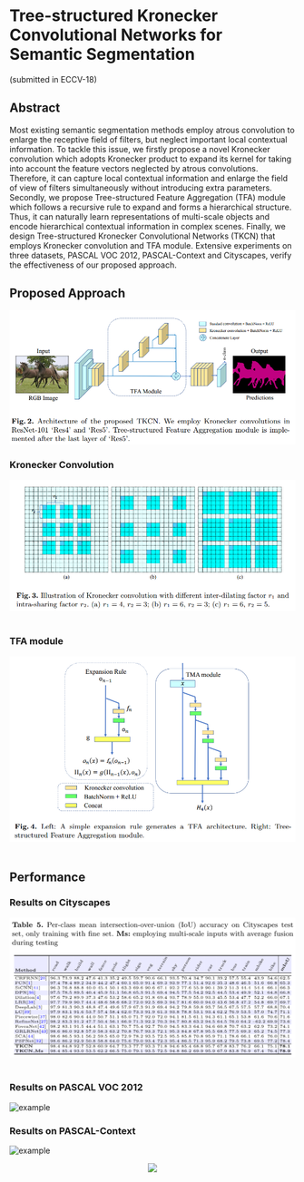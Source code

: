 # Tree-structured Kronecker Convolutional Networks for Semantic Segmentation
(submitted in ECCV-18)

## Abstract
Most existing semantic segmentation methods employ atrous convolution to enlarge the receptive field of filters, but neglect important
local contextual information. To tackle this issue, we firstly propose a novel Kronecker convolution which adopts Kronecker product to expand its kernel for taking into account the feature vectors neglected by atrous convolutions. Therefore, it can capture local contextual information and enlarge the field of view of filters simultaneously without introducing extra parameters. Secondly, we propose Tree-structured Feature Aggregation (TFA) module which follows a recursive rule to expand and forms a hierarchical structure. Thus, it can naturally learn representations of multi-scale objects and encode hierarchical contextual information in complex scenes. Finally, we design Tree-structured Kronecker Convolutional Networks (TKCN) that employs Kronecker convolution and TFA module. Extensive experiments on three datasets, PASCAL VOC 2012, PASCAL-Context and Cityscapes, verify the effectiveness of our proposed approach.


## Proposed Approach
![example](img/ArchOfNetwork.png)


### Kronecker Convolution
<div align="left">
  <img src="img/KConv.png" width="650"><br><br>
</div>

### TFA module
<div align="center">
  <img src="img/TFA_module.png" width="650"><br><br>
</div>

## Performance

### Results on Cityscapes
<div align="center">
  <img src="img/cityscapes_result.png" width="600"><br><br>
</div>

### Results on PASCAL VOC 2012
![example](img/voc_result.png)


### Results on PASCAL-Context
![example](img/pascalcontext.png)
<div align="center">
  <img src="img/pascalcontext.png" width="600"><br><br>
</div>
